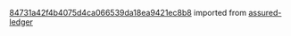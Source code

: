 [84731a42f4b4075d4ca066539da18ea9421ec8b8](https://github.com/insolar/assured-ledger/commit/84731a42f4b4075d4ca066539da18ea9421ec8b8) imported from [assured-ledger](https://github.com/insolar/assured-ledger)
